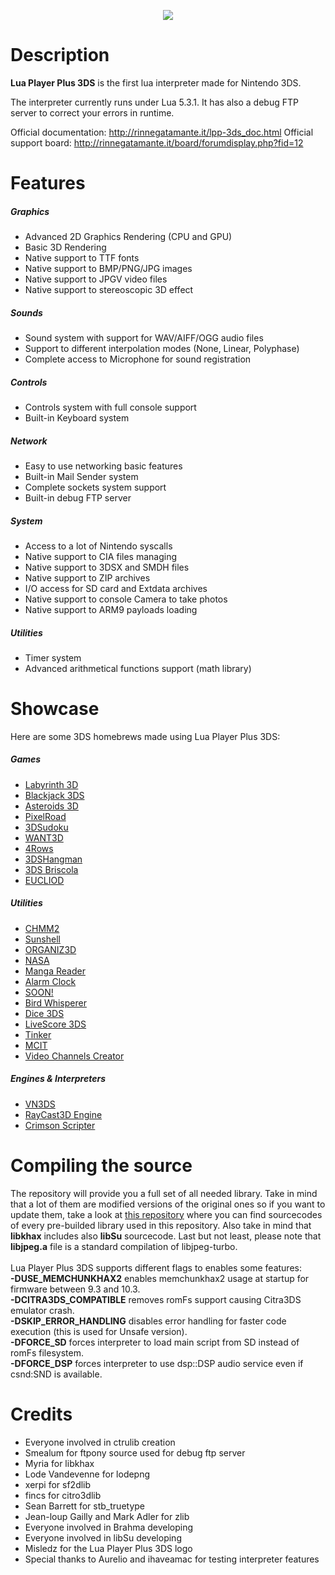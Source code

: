 <p align="center">
	<img src="http://rinnegatamante.it/lpplogo.png"/>
</p>

# Description

**Lua Player Plus 3DS** is the first lua interpreter made for Nintendo 3DS.

The interpreter currently runs under Lua 5.3.1. 
It has also a debug FTP server to correct your errors in runtime.

Official documentation: http://rinnegatamante.it/lpp-3ds_doc.html
Official support board: http://rinnegatamante.it/board/forumdisplay.php?fid=12

# Features

##### Graphics

* Advanced 2D Graphics Rendering (CPU and GPU)
* Basic 3D Rendering
* Native support to TTF fonts
* Native support to BMP/PNG/JPG images
* Native support to JPGV video files
* Native support to stereoscopic 3D effect

##### Sounds

* Sound system with support for WAV/AIFF/OGG audio files
* Support to different interpolation modes (None, Linear, Polyphase)
* Complete access to Microphone for sound registration

##### Controls

* Controls system with full console support
* Built-in Keyboard system

##### Network

* Easy to use networking basic features
* Built-in Mail Sender system
* Complete sockets system support
* Built-in debug FTP server

##### System

* Access to a lot of Nintendo syscalls
* Native support to CIA files managing
* Native support to 3DSX and SMDH files
* Native support to ZIP archives
* I/O access for SD card and Extdata archives
* Native support to console Camera to take photos
* Native support to ARM9 payloads loading

##### Utilities

* Timer system
* Advanced arithmetical functions support (math library)

# Showcase

Here are some 3DS homebrews made using Lua Player Plus 3DS:

##### Games
* [Labyrinth 3D](http://gbatemp.net/threads/re-release-labyrinth-3d.409007/)
* [Blackjack 3DS](http://gbatemp.net/threads/release-blackjack-3ds.398776/)
* [Asteroids 3D](https://gbatemp.net/threads/release-asteroids-3d.385600/)
* [PixelRoad](http://gbatemp.net/threads/pixelroad-a-stupid-game-hb-to-test-lpp.375292/)
* [3DSudoku](http://gbatemp.net/threads/release-3dsudoku-sudoku-game-for-3ds.388253/)
* [WANT3D](http://gbatemp.net/threads/release-want3d.398822/)
* [4Rows](https://gbatemp.net/threads/release-4rows.384352/)
* [3DSHangman](https://gbatemp.net/threads/release-3dshangman.379285/)
* [3DS Briscola](http://gbatemp.net/threads/3ds-briscola-briscola-card-game-for-3ds.376901/)
* [EUCLIOD](http://gbatemp.net/threads/eucliod-a-homebrew-bullet-hell-for-the-3ds.419553/)

##### Utilities
* [CHMM2](http://gbatemp.net/threads/release-chmm2-custom-home-menu-manager-2.397543/)
* [Sunshell](http://gbatemp.net/threads/release-sunshell-a-powerfull-shell-for-3ds.382483/)
* [ORGANIZ3D](http://gbatemp.net/threads/release-organiz3d-filebrowser-for-3ds.377783/)
* [NASA](http://gbatemp.net/threads/release-nasa-universal-cia-manager-for-fw-4-1-10-3.409806/)
* [Manga Reader](http://gbatemp.net/threads/release-manga-reader.399276/)
* [Alarm Clock](http://gbatemp.net/threads/release-alarm-clock.397624/)
* [SOON!](http://gbatemp.net/threads/soon-super-cool-installer-a-new-cool-legal-open-source-cia-installer.387268/)
* [Bird Whisperer](http://gbatemp.net/threads/release-bird-whisperer-a-notification-creater.404669/)
* [Dice 3DS](https://gbatemp.net/threads/release-dice-3ds-roll-some-dice-pretty-straightforward.400086/)
* [LiveScore 3DS](http://gbatemp.net/threads/release-livescore-3ds.414693/)
* [Tinker](http://gbatemp.net/threads/tinker-shuffle-menuhax-theme-manager.407445/)
* [MCIT](http://gbatemp.net/threads/release-miiverse-custom-image-tool.415505/)
* [Video Channels Creator](http://gbatemp.net/threads/release-video-channels-creator-custom-cia-videos-for-everyone.415708/)

##### Engines & Interpreters
* [VN3DS](http://gbatemp.net/threads/w-i-p-vn3ds-visual-novel-interpreter-for-3ds-homebrew.396564/)
* [RayCast3D Engine](https://gbatemp.net/threads/w-i-p-lua-raycast3d-3d-game-engine-for-lpp-3ds.407381/)
* [Crimson Scripter](http://gbatemp.net/threads/crimson-scripter.415152/)

# Compiling the source

The repository will provide you a full set of all needed library. Take in mind that a lot of them are modified versions of the original ones so if you want to update them, take a look at [this repository](https://github.com/Rinnegatamante/lpp-3ds_libraries) where you can find sourcecodes of every pre-builded library used in this repository. Also take in mind that **libkhax** includes also **libSu** sourcecode. Last but not least, please note that **libjpeg.a** file is a standard compilation of libjpeg-turbo.<br><br>
Lua Player Plus 3DS supports different flags to enables some features:<br>
**-DUSE_MEMCHUNKHAX2** enables memchunkhax2 usage at startup for firmware between 9.3 and 10.3.<br>
**-DCITRA3DS_COMPATIBLE** removes romFs support causing Citra3DS emulator crash.<br>
**-DSKIP_ERROR_HANDLING** disables error handling for faster code execution (this is used for Unsafe version).<br>
**-DFORCE_SD** forces interpreter to load main script from SD instead of romFs filesystem.<br>
**-DFORCE_DSP** forces interpreter to use dsp::DSP audio service even if csnd:SND is available.<br>

# Credits

* Everyone involved in ctrulib creation
* Smealum for ftpony source used for debug ftp server
* Myria for libkhax
* Lode Vandevenne for lodepng
* xerpi for sf2dlib
* fincs for citro3dlib
* Sean Barrett for stb_truetype
* Jean-loup Gailly and Mark Adler for zlib
* Everyone involved in Brahma developing
* Everyone involved in libSu developing
* Misledz for the Lua Player Plus 3DS logo
* Special thanks to Aurelio and ihaveamac for testing interpreter features
